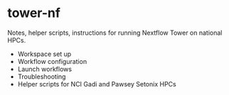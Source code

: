 # tower-nf
Notes, helper scripts, instructions for running Nextflow Tower on national HPCs. 

* Workspace set up  
* Workflow configuration 
* Launch workflows
* Troubleshooting 
* Helper scripts for NCI Gadi and Pawsey Setonix HPCs
